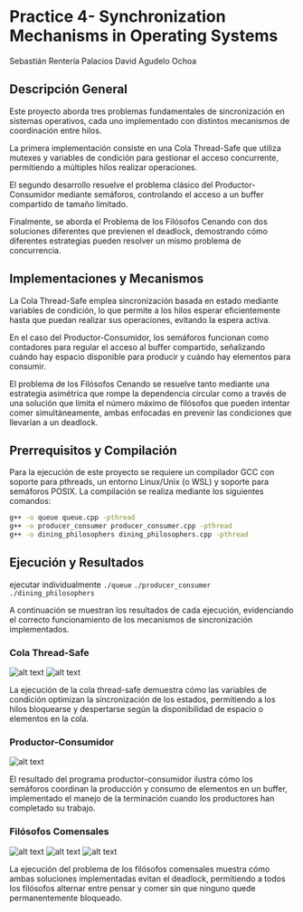 # Practice 4- Synchronization Mechanisms in Operating Systems
Sebastián Rentería Palacios
David Agudelo Ochoa

## Descripción General

Este proyecto aborda tres problemas fundamentales de sincronización en sistemas operativos, cada uno implementado con distintos mecanismos de coordinación entre hilos. 

La primera implementación consiste en una Cola Thread-Safe que utiliza mutexes y variables de condición para gestionar el acceso concurrente, permitiendo a múltiples hilos realizar operaciones.

El segundo desarrollo resuelve el problema clásico del Productor-Consumidor mediante semáforos, controlando el acceso a un buffer compartido de tamaño limitado. 

Finalmente, se aborda el Problema de los Filósofos Cenando con dos soluciones diferentes que previenen el deadlock, demostrando cómo diferentes estrategias pueden resolver un mismo problema de concurrencia.

## Implementaciones y Mecanismos

La Cola Thread-Safe emplea sincronización basada en estado mediante variables de condición, lo que permite a los hilos esperar eficientemente hasta que puedan realizar sus operaciones, evitando la espera activa. 

En el caso del Productor-Consumidor, los semáforos funcionan como contadores para regular el acceso al buffer compartido, señalizando cuándo hay espacio disponible para producir y cuándo hay elementos para consumir. 

El problema de los Filósofos Cenando se resuelve tanto mediante una estrategia asimétrica que rompe la dependencia circular como a través de una solución que limita el número máximo de filósofos que pueden intentar comer simultáneamente, ambas enfocadas en prevenir las condiciones que llevarían a un deadlock.

## Prerrequisitos y Compilación

Para la ejecución de este proyecto se requiere un compilador GCC con soporte para pthreads, un entorno Linux/Unix (o WSL) y soporte para semáforos POSIX. La compilación se realiza mediante los siguientes comandos:

```bash
g++ -o queue queue.cpp -pthread
g++ -o producer_consumer producer_consumer.cpp -pthread
g++ -o dining_philosophers dining_philosophers.cpp -pthread
```

## Ejecución y Resultados

ejecutar individualmente
`./queue`
`./producer_consumer`
`./dining_philosophers`

A continuación se muestran los resultados de cada ejecución, evidenciando el correcto funcionamiento de los mecanismos de sincronización implementados.

### Cola Thread-Safe
![alt text](images/image.png)
![alt text](images/image-1.png)

La ejecución de la cola thread-safe demuestra cómo las variables de condición optimizan la sincronización de los estados, permitiendo a los hilos bloquearse y despertarse según la disponibilidad de espacio o elementos en la cola.

### Productor-Consumidor
![alt text](images/image-2.png)

El resultado del programa productor-consumidor ilustra cómo los semáforos coordinan la producción y consumo de elementos en un buffer, implementado el manejo de la terminación cuando los productores han completado su trabajo.

### Filósofos Comensales
![alt text](images/image-3.png)
![alt text](images/image-4.png)
![alt text](images/image-5.png)

La ejecución del problema de los filósofos comensales muestra cómo ambas soluciones implementadas evitan el deadlock, permitiendo a todos los filósofos alternar entre pensar y comer sin que ninguno quede permanentemente bloqueado.

